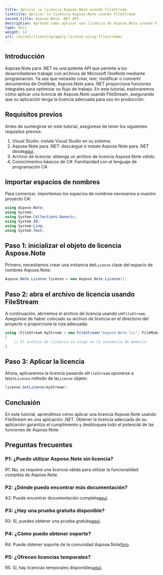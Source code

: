 ```yaml
---
title: Aplicar la licencia Aspose.Note usando FileStream
linktitle: Aplicar la licencia Aspose.Note usando FileStream
second_title: Aspose.Nota .NET API
description: Aprenda cómo aplicar una licencia de Aspose.Note usando FileStream en sus aplicaciones .NET para una integración perfecta.
type: docs
weight: 12
url: /es/net/licensing/apply-license-using-filestream/
---
```

## Introducción

Aspose.Note para .NET es una potente API que permite a los desarrolladores trabajar con archivos de Microsoft OneNote mediante programación. Ya sea que necesite crear, leer, modificar o convertir documentos de OneNote, Aspose.Note para .NET proporciona funciones integrales para optimizar su flujo de trabajo. En este tutorial, exploraremos cómo aplicar una licencia de Aspose.Note usando FileStream, asegurando que su aplicación tenga la licencia adecuada para uso en producción.

## Requisitos previos

Antes de sumergirse en este tutorial, asegúrese de tener los siguientes requisitos previos:

1. Visual Studio: instale Visual Studio en su sistema.
2.  Aspose.Note para .NET: descargue e instale Aspose.Note para .NET desde[aquí](https://releases.aspose.com/note/net/).
3. Archivo de licencia: obtenga un archivo de licencia Aspose.Note válido.
4. Conocimientos básicos de C#: Familiaridad con el lenguaje de programación C#.

## Importar espacios de nombres

Para comenzar, importemos los espacios de nombres necesarios a nuestro proyecto C#:

```csharp
using Aspose.Note;
using System;
using System.Collections.Generic;
using System.IO;
using System.Linq;
using System.Text;
```

## Paso 1: inicializar el objeto de licencia Aspose.Note

 Primero, necesitamos crear una instancia del`License` clase del espacio de nombres Aspose.Note:

```csharp
Aspose.Note.License license = new Aspose.Note.License();
```

## Paso 2: abra el archivo de licencia usando FileStream

 A continuación, abriremos el archivo de licencia usando un`FileStream`. Asegúrese de haber colocado su archivo de licencia en el directorio del proyecto o proporcione la ruta adecuada:

```csharp
using (FileStream myStream = new FileStream("Aspose.Note.lic", FileMode.Open))
{
    // El archivo de licencia se carga en la secuencia de memoria
}
```

## Paso 3: Aplicar la licencia

 Ahora, aplicaremos la licencia pasando el`FileStream` oponerse a la`SetLicense` método de la`License` objeto:

```csharp
license.SetLicense(myStream);
```

## Conclusión

En este tutorial, aprendimos cómo aplicar una licencia Aspose.Note usando FileStream en una aplicación .NET. Obtener la licencia adecuada de su aplicación garantiza el cumplimiento y desbloquea todo el potencial de las funciones de Aspose.Note.

## Preguntas frecuentes

### P1: ¿Puedo utilizar Aspose.Note sin licencia?

R1: No, se requiere una licencia válida para utilizar la funcionalidad completa de Aspose.Note.

### P2: ¿Dónde puedo encontrar más documentación?

 A2: Puede encontrar documentación completa[aquí](https://reference.aspose.com/note/net/).

### P3: ¿Hay una prueba gratuita disponible?

R3: Sí, puedes obtener una prueba gratuita[aquí](https://releases.aspose.com/).

### P4: ¿Cómo puedo obtener soporte?

 R4: Puede obtener soporte de la comunidad Aspose.Note[foro](https://forum.aspose.com/c/note/28).

### P5: ¿Ofrecen licencias temporales?

 R5: Sí, hay licencias temporales disponibles[aquí](https://purchase.aspose.com/temporary-license/).